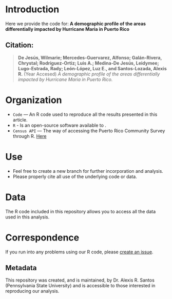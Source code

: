 # Introduction 
Here we provide the code for: **A demographic profile of the areas differentially impacted by Hurricane Maria in Puerto Rico**

## Citation: 

> **De Jesús, Wilmarie; Mercedes-Guervarez, Alfonso; Galán-Rivera, Chrystal; Rodríguez-Ortiz; Luis A.; Medina-De Jesús, Leidymee; Lugo-Estrada, Rady; León-López, Luz E., and Santos-Lozada, Alexis R.** (Year Accesed) *A demographic profile of the areas differentially impacted by Hurricane Maria in Puerto Rico.* 

# Organization
- `Code`  — An R code used to reproduce all the results presented in this article.
- `R` - Is an open-source software available to .
- `Census API`  — The way of accessing the Puerto Rico Community Survey through R. [Here](https://www.census.gov/data/developers/data-sets.html)

# Use
- Feel free to create a new branch for further incorporation and analysis. 
- Please properly cite all use of the underlying code or data. 

# Data
The R code included in this repository allows you to access all the data used in this analysis.

# Correspondence
If you run into any problems using our R code, please [create an issue](https://github.com/alexisrsantos/PuertoRico_DEMO_VulnerabilityRisk/issues).

## Metadata
This repository was created, and is maintained, by Dr. Alexis R. Santos (Pennsylvania State University) and is accessible to those interested in reproducing our analysis.
